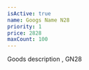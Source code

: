 ```yaml
---
isActive: true
name: Googs Name N28
priority: 1
price: 2828
maxCount: 100
---
```


Goods description , GN28